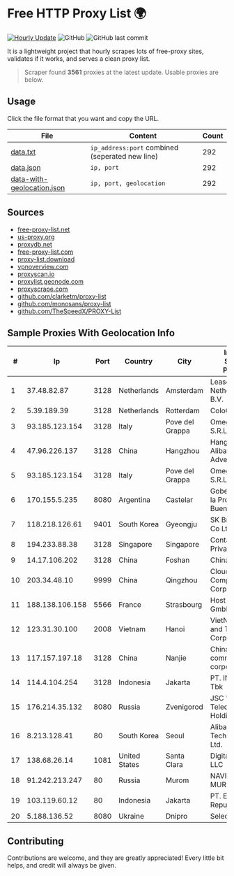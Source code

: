 
# Free HTTP Proxy List 🌍

[![Hourly Update](https://github.com/mertguvencli/http-proxy-list/actions/workflows/main.yml/badge.svg?branch=main)](https://github.com/mertguvencli/http-proxy-list/actions/workflows/main.yml)
![GitHub](https://img.shields.io/github/license/mertguvencli/http-proxy-list)
![GitHub last commit](https://img.shields.io/github/last-commit/mertguvencli/http-proxy-list)

It is a lightweight project that hourly scrapes lots of free-proxy sites, validates if it works, and serves a clean proxy list.


> Scraper found **3561** proxies at the latest update. Usable proxies are below.

## Usage

Click the file format that you want and copy the URL.


|File|Content|Count|
|----|-------|-----|
|[data.txt](https://raw.githubusercontent.com/mertguvencli/http-proxy-list/main/proxy-list/data.txt)|`ip_address:port` combined (seperated new line)|292|
|[data.json](https://raw.githubusercontent.com/mertguvencli/http-proxy-list/main/proxy-list/data.json)|`ip, port`|292|
|[data-with-geolocation.json](https://raw.githubusercontent.com/mertguvencli/http-proxy-list/main/proxy-list/data-with-geolocation.json)|`ip, port, geolocation`|292|

## Sources

* [free-proxy-list.net](https://free-proxy-list.net)
* [us-proxy.org](https://www.us-proxy.org)
* [proxydb.net](http://proxydb.net)
* [free-proxy-list.com](https://free-proxy-list.com/?page=&port=&type%5B%5D=http&type%5B%5D=https&up_time=0&search=Search)
* [proxy-list.download](https://www.proxy-list.download/HTTP)
* [vpnoverview.com](https://vpnoverview.com/privacy/anonymous-browsing/free-proxy-servers)
* [proxyscan.io](https://www.proxyscan.io)
* [proxylist.geonode.com](https://proxylist.geonode.com/api/proxy-list?limit=300&page=1&sort_by=lastChecked&sort_type=desc&protocols=http,https)
* [proxyscrape.com](https://api.proxyscrape.com/v2/?request=displayproxies&protocol=http&timeout=10000&country=all&ssl=all&anonymity=all)
* [github.com/clarketm/proxy-list](https://raw.githubusercontent.com/clarketm/proxy-list/master/proxy-list-raw.txt)
* [github.com/monosans/proxy-list](https://raw.githubusercontent.com/monosans/proxy-list/main/proxies/http.txt)
* [github.com/TheSpeedX/PROXY-List](https://raw.githubusercontent.com/TheSpeedX/PROXY-List/master/http.txt)


## Sample Proxies With Geolocation Info

|#|Ip|Port|Country|City|Internet Service Provider|
|-|--|----|-------|----|-------------------------|
|1|37.48.82.87|3128|Netherlands|Amsterdam|LeaseWeb Netherlands B.V.|
|2|5.39.189.39|3128|Netherlands|Rotterdam|ColoCenter b.v.|
|3|93.185.123.154|3128|Italy|Pove del Grappa|Omegacom S.R.L.S.|
|4|47.96.226.137|3128|China|Hangzhou|Hangzhou Alibaba Advertising Co|
|5|93.185.123.154|3128|Italy|Pove del Grappa|Omegacom S.R.L.S.|
|6|170.155.5.235|8080|Argentina|Castelar|Gobernacion de la Provincia de Buenos Aires|
|7|118.218.126.61|9401|South Korea|Gyeongju|SK Broadband Co Ltd|
|8|194.233.88.38|3128|Singapore|Singapore|Contabo Asia Private Limited|
|9|14.17.106.202|3128|China|Foshan|Chinanet|
|10|203.34.48.10|9999|China|Qingzhou|Cloud Computing Corporation|
|11|188.138.106.158|5566|France|Strasbourg|Host Europe GmbH|
|12|123.31.30.100|2008|Vietnam|Hanoi|VietNam Post and Telecom Corporation|
|13|117.157.197.18|3128|China|Nanjie|China Mobile communications corporation|
|14|114.4.104.254|3128|Indonesia|Jakarta|PT. INDOSAT Tbk|
|15|176.214.35.132|8080|Russia|Zvenigorod|JSC "ER-Telecom Holding"|
|16|8.213.128.41|80|South Korea|Seoul|Alibaba (US) Technology Co., Ltd.|
|17|138.68.26.14|1081|United States|Santa Clara|DigitalOcean, LLC|
|18|91.242.213.247|80|Russia|Murom|NAVIGATOR-MUROM|
|19|103.119.60.12|80|Indonesia|Jakarta|PT. Eka Mas Republik|
|20|5.188.136.52|8080|Ukraine|Dnipro|Selectel|



## Contributing

Contributions are welcome, and they are greatly appreciated! Every
little bit helps, and credit will always be given.

